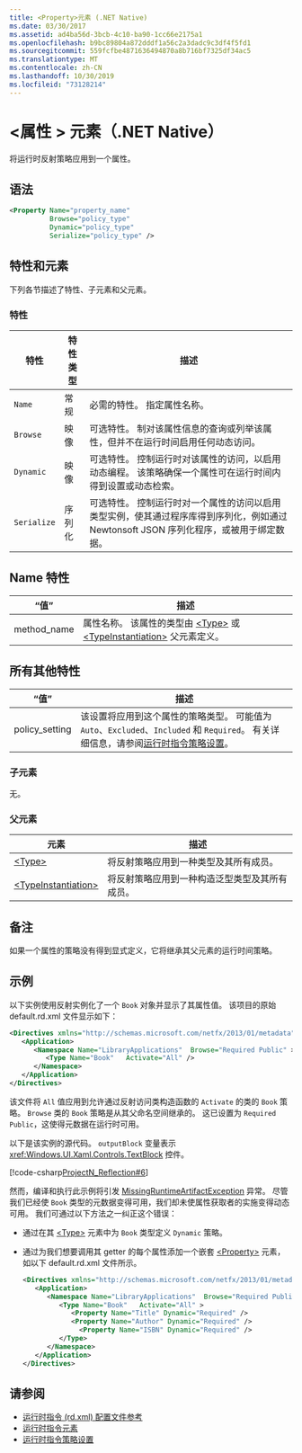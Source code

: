 ```yaml
---
title: <Property>元素 (.NET Native)
ms.date: 03/30/2017
ms.assetid: ad4ba56d-3bcb-4c10-ba90-1cc66e2175a1
ms.openlocfilehash: b9bc89804a872dddf1a56c2a3dadc9c3df4f5fd1
ms.sourcegitcommit: 559fcfbe4871636494870a8b716bf7325df34ac5
ms.translationtype: MT
ms.contentlocale: zh-CN
ms.lasthandoff: 10/30/2019
ms.locfileid: "73128214"
---
```

# <a name="property-element-net-native"></a>\<属性 > 元素（.NET Native）
将运行时反射策略应用到一个属性。  
  
## <a name="syntax"></a>语法  
  
```xml  
<Property Name="property_name"  
          Browse="policy_type"  
          Dynamic="policy_type"  
          Serialize="policy_type" />  
```  
  
## <a name="attributes-and-elements"></a>特性和元素  
 下列各节描述了特性、子元素和父元素。  
  
### <a name="attributes"></a>特性  
  
|特性|特性类型|描述|  
|---------------|--------------------|-----------------|  
|`Name`|常规|必需的特性。 指定属性名称。|  
|`Browse`|映像|可选特性。 制对该属性信息的查询或列举该属性，但并不在运行时间启用任何动态访问。|  
|`Dynamic`|映像|可选特性。 控制运行时对该属性的访问，以启用动态编程。 该策略确保一个属性可在运行时间内得到设置或动态检索。|  
|`Serialize`|序列化|可选特性。 控制运行时对一个属性的访问以启用类型实例，使其通过程序库得到序列化，例如通过 Newtonsoft JSON 序列化程序，或被用于绑定数据。|  
  
## <a name="name-attribute"></a>Name 特性  
  
|“值”|描述|  
|-----------|-----------------|  
|method_name|属性名称。 该属性的类型由 [\<Type>](type-element-net-native.md) 或 [\<TypeInstantiation>](typeinstantiation-element-net-native.md) 父元素定义。|  
  
## <a name="all-other-attributes"></a>所有其他特性  
  
|“值”|描述|  
|-----------|-----------------|  
|policy_setting|该设置将应用到这个属性的策略类型。 可能值为 `Auto`、`Excluded`、`Included` 和 `Required`。 有关详细信息，请参阅[运行时指令策略设置](runtime-directive-policy-settings.md)。|  
  
### <a name="child-elements"></a>子元素  
 无。  
  
### <a name="parent-elements"></a>父元素  
  
|元素|描述|  
|-------------|-----------------|  
|[\<Type>](type-element-net-native.md)|将反射策略应用到一种类型及其所有成员。|  
|[\<TypeInstantiation>](typeinstantiation-element-net-native.md)|将反射策略应用到一种构造泛型类型及其所有成员。|  
  
## <a name="remarks"></a>备注  
 如果一个属性的策略没有得到显式定义，它将继承其父元素的运行时间策略。  
  
## <a name="example"></a>示例  
 以下实例使用反射实例化了一个 `Book` 对象并显示了其属性值。 该项目的原始 default.rd.xml 文件显示如下：  
  
```xml  
<Directives xmlns="http://schemas.microsoft.com/netfx/2013/01/metadata">  
   <Application>  
      <Namespace Name="LibraryApplications"  Browse="Required Public" >  
         <Type Name="Book"   Activate="All" />  
      </Namespace>  
   </Application>  
</Directives>  
```  
  
 该文件将 `All` 值应用到允许通过反射访问类构造函数的 `Activate` 的类的 `Book` 策略。 `Browse` 类的 `Book` 策略是从其父命名空间继承的。 这已设置为 `Required Public`，这使得元数据在运行时可用。  
  
 以下是该实例的源代码。 `outputBlock` 变量表示 <xref:Windows.UI.Xaml.Controls.TextBlock> 控件。  
  
 [!code-csharp[ProjectN_Reflection#6](../../../samples/snippets/csharp/VS_Snippets_CLR/projectn_reflection/cs/property1.cs#6)]  
  
 然而，编译和执行此示例将引发 [MissingRuntimeArtifactException](missingruntimeartifactexception-class-net-native.md) 异常。 尽管我们已经使 `Book` 类型的元数据变得可用，我们却未使属性获取者的实施变得动态可用。 我们可通过以下方法之一纠正这个错误：  
  
- 通过在其 [\<Type>](type-element-net-native.md) 元素中为 `Book` 类型定义 `Dynamic` 策略。  
  
- 通过为我们想要调用其 getter 的每个属性添加一个嵌套 [\<Property>](property-element-net-native.md) 元素，如以下 default.rd.xml 文件所示。  
  
    ```xml  
    <Directives xmlns="http://schemas.microsoft.com/netfx/2013/01/metadata">  
       <Application>  
          <Namespace Name="LibraryApplications"  Browse="Required Public" >  
             <Type Name="Book"   Activate="All" >  
                <Property Name="Title" Dynamic="Required" />  
                <Property Name="Author" Dynamic="Required" />  
                  <Property Name="ISBN" Dynamic="Required" />  
             </Type>  
          </Namespace>  
       </Application>  
    </Directives>  
    ```  
  
## <a name="see-also"></a>请参阅

- [运行时指令 (rd.xml) 配置文件参考](runtime-directives-rd-xml-configuration-file-reference.md)
- [运行时指令元素](runtime-directive-elements.md)
- [运行时指令策略设置](runtime-directive-policy-settings.md)
